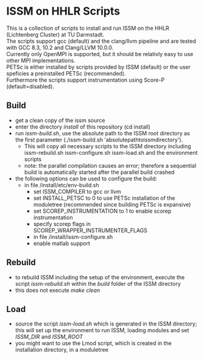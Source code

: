 # ISSM on HHLR Scripts

This is a collection of scripts to install and run ISSM on the HHLR (Lichtenberg Cluster) at TU Darmstadt.  
The scripts support gcc (default) and the clang/llvm pipeline and are tested with GCC 8.3, 10.2 and Clang/LLVM 10.0.0.  
Currently only OpenMPI is supported, but it should be relativly easy to use other MPI implementations.  
PETSc is either installed by scripts provided by ISSM (default) or the user speficies a preinstalled PETSc (recommended).  
Furthermore the scripts support instrumentation using Score-P (default=disabled).  

## Build

* get a clean copy of the issm source
* enter the directory *install* of this repository (cd install)
* run *issm-build.sh*, use the absolute path to the ISSM root directory as the first parameter (./issm-build.sh 'absolutepathtoissmdirectory').
    * This will copy all necessary scripts to the ISSM directory including issm-rebuild.sh issm-configure.sh issm-load.sh and the environment scripts
    * note: the parallel compilation causes an error; therefore a sequential build is automatically started after the parallel build crashed
* the following options can be used to configure the build:
    * in file /install/etc/env-build.sh
        * set ISSM_COMPILER to gcc or llvm
        * set INSTALL_PETSC to 0 to use PETSc installation of the moduletree (recommended since building PETSc is expansive)
        * set SCOREP_INSTRUMENTATION to 1 to enable scorep instrumentation
        * specify scorep flags in SCOREP_WRAPPER_INSTRUMENTER_FLAGS
		* in file /install/issm-configure.sh
        * enable matlab support

## Rebuild

* to rebuild ISSM including the setup of the environment, execute the script *issm-rebuild.sh* within the *build* folder of the ISSM directory
* this does not execute *make clean*

## Load

* source the script *issm-load.sh* which is generated in the ISSM directory; this will set up the environment to run ISSM, loading modules and set *ISSM_DIR* and *ISSM_ROOT*
* you might want to use the Lmod script, which is created in the installation directory, in a moduletree

